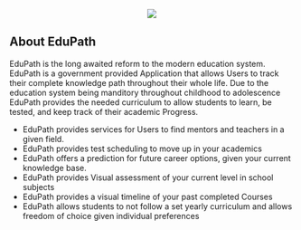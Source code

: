 <p align="center"><img src="https://laravel.com/assets/img/components/logo-laravel.svg"></p>

<p align="center">


## About EduPath

EduPath is the long awaited reform to the modern education system. EduPath is a government provided Application that allows Users to track their complete knowledge path throughout their whole life. Due to the education system being manditory throughout childhood to adolescence EduPath provides the needed curriculum to allow students to learn, be tested, and keep track of their academic Progress.

- EduPath provides services for Users to find mentors and teachers in a given field. 
- EduPath provides test scheduling to move up in your academics
- EduPath offers a prediction for future career options, given your current knowledge base.
- EduPath provides Visual assessment of your current level in school subjects
- EduPath provides a visual timeline of your past completed Courses
- EduPath allows students to not follow a set yearly curriculum and allows freedom of choice given individual preferences
